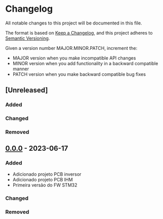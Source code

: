 # Changelog

All notable changes to this project will be documented in this file.

The format is based on [Keep a Changelog](https://keepachangelog.com/en/1.0.0/),
and this project adheres to [Semantic Versioning](https://semver.org/spec/v2.0.0.html).

Given a version number MAJOR.MINOR.PATCH, increment the:

 - MAJOR version when you make incompatible API changes
 - MINOR version when you add functionality in a backward compatible manner
 - PATCH version when you make backward compatible bug fixes

## [Unreleased]

### Added
### Changed
### Removed

## [0.0.0] - 2023-06-17

### Added
- Adicionado projeto PCB inversor 
- Adicionado projeto PCB IHM
- Primeira versão do FW STM32
### Changed
### Removed

[releases]: https://github.com/Jarbugeri/Converter-AC-AC/releases
[0.0.0]: https://github.com/Jarbugeri/Converter-AC-AC/releases/tag/v0.0.0








